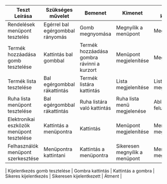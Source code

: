 | Teszt Leírása                                              | Szükséges művelet                         | Bemenet                       | Kimenet                                          | Elvárt kimenet                                         | Teszt eredménye |
|------------------------------------------------------------|-------------------------------------------|-------------------------------|--------------------------------------------------|--------------------------------------------------------|-----------------|
| Rendelések menüpont tesztelés                 			 | Egérrel bal egérgombbal rányomás          | Gomb megnyomása 				 | Megnyílik a menüpont						    |Megnyílik  			                                 | Átment          |
| Termék hozzáadása gomb tesztelése                              | Kattintás bal gombbal   		                 | Termék hozzáadása gombra rávinni a kurzort  | Menüpont megjelenítése			    | Megjelenítés												 | Átment          | 
| Termék lista tesztelése          | Bal egérgombbal rákattintás  	         | Termék listára kattintás	 | Lista megjelenítése			    | Lista megjelenése   									 | Átment          | 
| Ruha lista menüpont tesztelése         | Bal egérgombbal rákattintás               | Ruha listára való kattintás 		 | Ruha lista menü megjelenése        	        | Ablak felugrása										 | Átment          | 
| Elektronikai eszközök menüpont tesztelése			         | Kattintás a menüpontra| Kattintás						| Menüpont megjelenítése	| Menüpont megjelenítése										 | Átment          | 
| Felhasználók menüpont szerkesztése			             | Menüpontra kattintani| Kattintás a menüpontra| Sikeresen megnyílik a menüpont|  Menüpont megjelenítése | Átment

| Kijelentkezés gomb tesztelése           	             | Gombra kattintás		 | Kattintás a gombra		 | Sikeres kijelentkezés		| Sikeresen kijelentkezett			 | Átment		   | 
